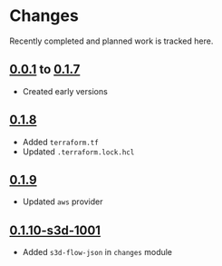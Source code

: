 # Changes
Recently completed and planned work is tracked here.

## [0.0.1](.) to [0.1.7](.)
- Created early versions

## [0.1.8](.)
- Added `terraform.tf`
- Updated `.terraform.lock.hcl`

## [0.1.9](.)
- Updated `aws` provider

## [0.1.10-s3d-1001](.)
- Added `s3d-flow-json` in `changes` module
